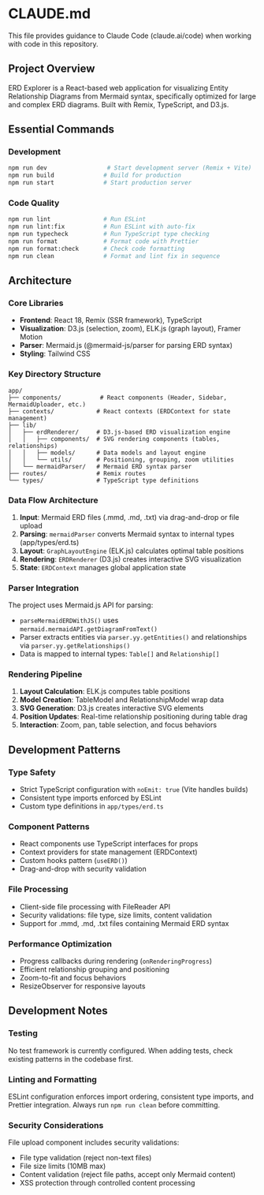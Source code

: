 # CLAUDE.md

This file provides guidance to Claude Code (claude.ai/code) when working with code in this repository.

## Project Overview

ERD Explorer is a React-based web application for visualizing Entity Relationship Diagrams from Mermaid syntax, specifically optimized for large and complex ERD diagrams. Built with Remix, TypeScript, and D3.js.

## Essential Commands

### Development
```bash
npm run dev                 # Start development server (Remix + Vite)
npm run build              # Build for production
npm run start              # Start production server
```

### Code Quality
```bash
npm run lint               # Run ESLint
npm run lint:fix           # Run ESLint with auto-fix
npm run typecheck          # Run TypeScript type checking
npm run format             # Format code with Prettier
npm run format:check       # Check code formatting
npm run clean              # Format and lint fix in sequence
```

## Architecture

### Core Libraries
- **Frontend**: React 18, Remix (SSR framework), TypeScript
- **Visualization**: D3.js (selection, zoom), ELK.js (graph layout), Framer Motion
- **Parser**: Mermaid.js (@mermaid-js/parser for parsing ERD syntax)
- **Styling**: Tailwind CSS

### Key Directory Structure
```
app/
├── components/           # React components (Header, Sidebar, MermaidUploader, etc.)
├── contexts/            # React contexts (ERDContext for state management)
├── lib/
│   ├── erdRenderer/     # D3.js-based ERD visualization engine
│   │   ├── components/  # SVG rendering components (tables, relationships)
│   │   ├── models/      # Data models and layout engine
│   │   └── utils/       # Positioning, grouping, zoom utilities
│   └── mermaidParser/   # Mermaid ERD syntax parser
├── routes/              # Remix routes
└── types/               # TypeScript type definitions
```

### Data Flow Architecture

1. **Input**: Mermaid ERD files (.mmd, .md, .txt) via drag-and-drop or file upload
2. **Parsing**: `mermaidParser` converts Mermaid syntax to internal types (app/types/erd.ts)
3. **Layout**: `GraphLayoutEngine` (ELK.js) calculates optimal table positions
4. **Rendering**: `ERDRenderer` (D3.js) creates interactive SVG visualization
5. **State**: `ERDContext` manages global application state

### Parser Integration

The project uses Mermaid.js API for parsing:
- `parseMermaidERDWithJS()` uses `mermaid.mermaidAPI.getDiagramFromText()`
- Parser extracts entities via `parser.yy.getEntities()` and relationships via `parser.yy.getRelationships()`
- Data is mapped to internal types: `Table[]` and `Relationship[]`

### Rendering Pipeline

1. **Layout Calculation**: ELK.js computes table positions
2. **Model Creation**: TableModel and RelationshipModel wrap data
3. **SVG Generation**: D3.js creates interactive SVG elements
4. **Position Updates**: Real-time relationship positioning during table drag
5. **Interaction**: Zoom, pan, table selection, and focus behaviors

## Development Patterns

### Type Safety
- Strict TypeScript configuration with `noEmit: true` (Vite handles builds)
- Consistent type imports enforced by ESLint
- Custom type definitions in `app/types/erd.ts`

### Component Patterns
- React components use TypeScript interfaces for props
- Context providers for state management (ERDContext)
- Custom hooks pattern (`useERD()`)
- Drag-and-drop with security validation

### File Processing
- Client-side file processing with FileReader API
- Security validations: file type, size limits, content validation
- Support for .mmd, .md, .txt files containing Mermaid ERD syntax

### Performance Optimization
- Progress callbacks during rendering (`onRenderingProgress`)
- Efficient relationship grouping and positioning
- Zoom-to-fit and focus behaviors
- ResizeObserver for responsive layouts

## Development Notes

### Testing
No test framework is currently configured. When adding tests, check existing patterns in the codebase first.

### Linting and Formatting
ESLint configuration enforces import ordering, consistent type imports, and Prettier integration. Always run `npm run clean` before committing.

### Security Considerations
File upload component includes security validations:
- File type validation (reject non-text files)
- File size limits (10MB max)
- Content validation (reject file paths, accept only Mermaid content)
- XSS protection through controlled content processing